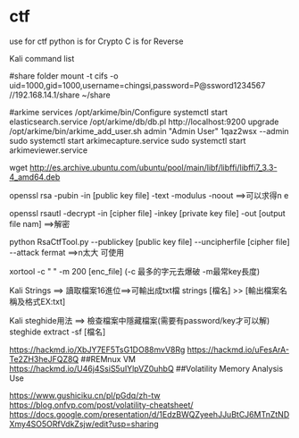 # ctf
use for ctf
python is for Crypto 
C is for Reverse


Kali command list


#share folder
mount -t cifs -o uid=1000,gid=1000,username=chingsi,password=P@ssword1234567 //192.168.14.1/share ~/share



#arkime services
/opt/arkime/bin/Configure
systemctl start elasticsearch.service
/opt/arkime/db/db.pl http://localhost:9200 upgrade
/opt/arkime/bin/arkime_add_user.sh admin "Admin User" 1qaz2wsx --admin
sudo systemctl start arkimecapture.service
sudo systemctl start arkimeviewer.service


wget http://es.archive.ubuntu.com/ubuntu/pool/main/libf/libffi/libffi7_3.3-4_amd64.deb




openssl rsa -pubin -in [public key file] -text -modulus -noout   ==>可以求得n e 

openssl rsautl -decrypt -in [cipher file] -inkey [private key file] -out [output file nam]  ==>解密

python RsaCtfTool.py --publickey [public key file] --uncipherfile [cipher file] --attack fermat  ==>n太大 可使用

xortool -c " " -m 200 [enc_file]   (-c 最多的字元去爆破  -m最常key長度)

Kali Strings ==>  讀取檔案16進位==>可輸出成txt檔
strings [檔名] >> [輸出檔案名稱及格式EX:txt]

Kali steghide用法 ==> 檢查檔案中隱藏檔案(需要有password/key才可以解)
steghide extract -sf [檔名]


https://hackmd.io/XbJY7EF5TsG1DO88mvV8Rg
https://hackmd.io/uFesArA-Te2ZH3heJFQZ8Q   ##REMnux VM
https://hackmd.io/U46j4SsiS5uIYlpVZ0uhbQ   ##Volatility Memory Analysis Use

https://www.gushiciku.cn/pl/pGdq/zh-tw
https://blog.onfvp.com/post/volatility-cheatsheet/
https://docs.google.com/presentation/d/1EdzBWQZyeehJJuBtCJ6MTnZtNDXmy4SO5ORfVdkZsjw/edit?usp=sharing